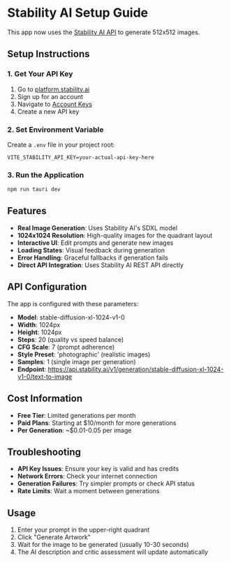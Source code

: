 # Stability AI Setup Guide

This app now uses the [Stability AI API](https://platform.stability.ai/docs/api-reference#tag/Generate) to generate 512x512 images.

## Setup Instructions

### 1. Get Your API Key
1. Go to [platform.stability.ai](https://platform.stability.ai)
2. Sign up for an account
3. Navigate to [Account Keys](https://platform.stability.ai/account/keys)
4. Create a new API key

### 2. Set Environment Variable
Create a `.env` file in your project root:

```env
VITE_STABILITY_API_KEY=your-actual-api-key-here
```

### 3. Run the Application
```bash
npm run tauri dev
```

## Features

- **Real Image Generation**: Uses Stability AI's SDXL model
- **1024x1024 Resolution**: High-quality images for the quadrant layout
- **Interactive UI**: Edit prompts and generate new images
- **Loading States**: Visual feedback during generation
- **Error Handling**: Graceful fallbacks if generation fails
- **Direct API Integration**: Uses Stability AI REST API directly

## API Configuration

The app is configured with these parameters:
- **Model**: stable-diffusion-xl-1024-v1-0
- **Width**: 1024px
- **Height**: 1024px
- **Steps**: 20 (quality vs speed balance)
- **CFG Scale**: 7 (prompt adherence)
- **Style Preset**: 'photographic' (realistic images)
- **Samples**: 1 (single image per generation)
- **Endpoint**: https://api.stability.ai/v1/generation/stable-diffusion-xl-1024-v1-0/text-to-image

## Cost Information

- **Free Tier**: Limited generations per month
- **Paid Plans**: Starting at $10/month for more generations
- **Per Generation**: ~$0.01-0.05 per image

## Troubleshooting

- **API Key Issues**: Ensure your key is valid and has credits
- **Network Errors**: Check your internet connection
- **Generation Failures**: Try simpler prompts or check API status
- **Rate Limits**: Wait a moment between generations

## Usage

1. Enter your prompt in the upper-right quadrant
2. Click "Generate Artwork"
3. Wait for the image to be generated (usually 10-30 seconds)
4. The AI description and critic assessment will update automatically

